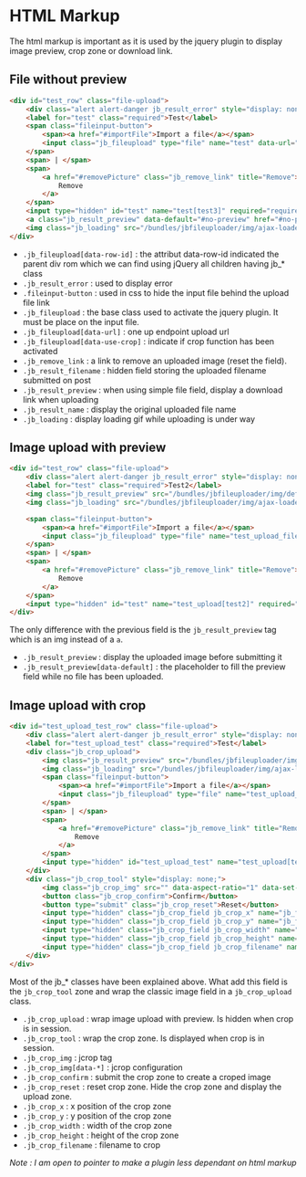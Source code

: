 HTML Markup
===========

The html markup is important as it is used by the jquery plugin to display image preview, crop zone or download link.

File without preview
--------------------

``` html
<div id="test_row" class="file-upload">
    <div class="alert alert-danger jb_result_error" style="display: none;"></div>
    <label for="test" class="required">Test</label>
    <span class="fileinput-button">
        <span><a href="#importFile">Import a file</a></span>
        <input class="jb_fileupload" type="file" name="test" data-url="/app_dev.php/_uploader/gallery/upload" data-row-id="test_row" data-use-crop="false">
    </span>
    <span> | </span>
    <span>
        <a href="#removePicture" class="jb_remove_link" title="Remove">
            Remove
        </a>
    </span>
    <input type="hidden" id="test" name="test[test3]" required="required" class="jb_result_filename" value="">
    <a class="jb_result_preview" data-default="#no-preview" href="#no-preview" style="display: inline;"><span class="jb_result_name"></span></a>
    <img class="jb_loading" src="/bundles/jbfileuploader/img/ajax-loader-small.gif" style="display: none;">
</div>
```

* `.jb_fileupload[data-row-id]` : the attribut data-row-id indicated the parent div rom which we can find using jQuery all children having jb_* class
* `.jb_result_error` : used to display error
* `.fileinput-button` : used in css to hide the input file behind the upload file link
* `.jb_fileupload` : the base class used to activate the jquery plugin. It must be place on the input file.
* `.jb_fileupload[data-url]` : one up endpoint upload url
* `.jb_fileupload[data-use-crop]` : indicate if crop function has been activated
* `.jb_remove_link` : a link to remove an uploaded image (reset the field).
* `.jb_result_filename` : hidden field storing the uploaded filename submitted on post
* `.jb_result_preview` : when using simple file field, display a download link when uploading
* `.jb_result_name` : display the original uploaded file name
* `.jb_loading` : display loading gif while uploading is under way

Image upload with preview
-------------------------

``` html
<div id="test_row" class="file-upload">
    <div class="alert alert-danger jb_result_error" style="display: none;"></div>
    <label for="test" class="required">Test2</label>
    <img class="jb_result_preview" src="/bundles/jbfileuploader/img/default.png" data-default="/bundles/jbfileuploader/img/default.png" width="100" />
    <img class="jb_loading" src="/bundles/jbfileuploader/img/ajax-loader.gif" style="display: none;" />

    <span class="fileinput-button">
        <span><a href="#importFile">Import a file</a></span>
        <input class="jb_fileupload" type="file" name="test_upload_file" data-url="/app_dev.php/_uploader/gallery/upload" data-row-id="test_row" data-use-crop="false">
    </span>
    <span> | </span>
    <span>
        <a href="#removePicture" class="jb_remove_link" title="Remove">
            Remove
        </a>
    </span>
    <input type="hidden" id="test" name="test_upload[test2]" required="required" class="jb_result_filename">
</div>
```

The only difference with the previous field is the `jb_result_preview` tag which is an img instead of a `a`.

* `.jb_result_preview` : display the uploaded image before submitting it
* `.jb_result_preview[data-default]` : the placeholder to fill the preview field while no file has been uploaded.


Image upload with crop
----------------------

``` html
<div id="test_upload_test_row" class="file-upload">
    <div class="alert alert-danger jb_result_error" style="display: none;"></div>
    <label for="test_upload_test" class="required">Test</label>
    <div class="jb_crop_upload">
        <img class="jb_result_preview" src="/bundles/jbfileuploader/img/default.png" data-default="/bundles/jbfileuploader/img/default.png" width="100">
        <img class="jb_loading" src="/bundles/jbfileuploader/img/ajax-loader.gif" style="display: none;">
        <span class="fileinput-button">
            <span><a href="#importFile">Import a file</a></span>
            <input class="jb_fileupload" type="file" name="test_upload_test_file" data-url="/app_dev.php/_uploader/gallery/upload" data-row-id="test_upload_test_row" data-use-crop="true">
        </span>
        <span> | </span>
        <span>
            <a href="#removePicture" class="jb_remove_link" title="Remove">
                Remove
            </a>
        </span>
        <input type="hidden" id="test_upload_test" name="test_upload[test]" required="required" class="jb_result_filename">
    </div>
    <div class="jb_crop_tool" style="display: none;">
        <img class="jb_crop_img" src="" data-aspect-ratio="1" data-set-select="[5,5,20,20]" data-unknown-option="toto" data-url="/app_dev.php/_jbfileuploader/crop/gallery" style="max-width: 350px; max-height: 350px;">
        <button class="jb_crop_confirm">Confirm</button>
        <button type="submit" class="jb_crop_reset">Reset</button>
        <input type="hidden" class="jb_crop_field jb_crop_x" name="jb_fileuploader_crop[x]" value="">
        <input type="hidden" class="jb_crop_field jb_crop_y" name="jb_fileuploader_crop[y]" value="">
        <input type="hidden" class="jb_crop_field jb_crop_width" name="jb_fileuploader_crop[width]" value="">
        <input type="hidden" class="jb_crop_field jb_crop_height" name="jb_fileuploader_crop[height]" value="">
        <input type="hidden" class="jb_crop_field jb_crop_filename" name="jb_fileuploader_crop[filename]" value="">
    </div>
</div>
```
Most of the jb_* classes have been explained above. What add this field is the `jb_crop_tool` zone and wrap the classic image field in a `jb_crop_upload` class.

* `.jb_crop_upload` : wrap image upload with preview. Is hidden when crop is in session.
* `.jb_crop_tool` : wrap the crop zone. Is displayed when crop is in session.
* `.jb_crop_img` : jcrop tag
* `.jb_crop_img[data-*]` : jcrop configuration
* `.jb_crop_confirm` : submit the crop zone to create a croped image
* `.jb_crop_reset` : reset crop zone. Hide the crop zone and display the upload zone.
* `.jb_crop_x` : x position of the crop zone
* `.jb_crop_y` : y position of the crop zone
* `.jb_crop_width` : width of the crop zone
* `.jb_crop_height` : height of the crop zone
* `.jb_crop_filename` : filename to crop

_Note : I am open to pointer to make a plugin less dependant on html markup_